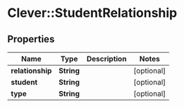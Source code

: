# Clever::StudentRelationship

## Properties
Name | Type | Description | Notes
------------ | ------------- | ------------- | -------------
**relationship** | **String** |  | [optional] 
**student** | **String** |  | [optional] 
**type** | **String** |  | [optional] 

